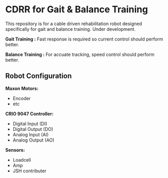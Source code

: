 # CDRR for Gait & Balance Training

This repository is for a cable driven rehabilitation robot designed specifically for gait and balance training.
Under development.

**Gait Training :**
Fast response is required so current control should perform better.

**Balance Training :**
For accuate tracking, speed control should perform better.

## Robot Configuration

**Maxon Motors:**
- Encoder
- etc

**CRIO 9047 Controller:**
- Digital Input (DI)
- Digital Output (DO)
- Analog Input (AI)
- Analog Output (AO)

**Sensors:**
- Loadcell
- Amp
- JSH contributer